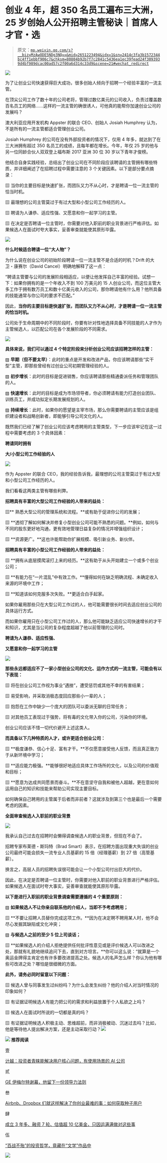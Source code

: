 # 创业 4 年，超 350 名员工遍布三大洲，25 岁创始人公开招聘主管秘诀｜首席人才官・选

> 原文：[`mp.weixin.qq.com/s?__biz=MzAwODE5NDg3NQ==&mid=2651223494&idx=1&sn=2414c3fa3b1572344bc4ff1ebbf906c7&chksm=80804b92b7f7c2841c5436ea1ec39fead24f3093939d4bf989dcac00ad57c2f00a6d314c33d9&scene=21#wechat_redirect`](http://mp.weixin.qq.com/s?__biz=MzAwODE5NDg3NQ==&mid=2651223494&idx=1&sn=2414c3fa3b1572344bc4ff1ebbf906c7&chksm=80804b92b7f7c2841c5436ea1ec39fead24f3093939d4bf989dcac00ad57c2f00a6d314c33d9&scene=21#wechat_redirect)

![](img/1b436e10b9b6bee1c191fd58e13f69d7.png)

为了让创业公司快速获得巨大成功，很多创始人倾向于招聘一个经验丰富的一流主管。

在顶尖公司工作了数十年的公司老将，管理过数亿美元的公司收入，负责过覆盖数百名员工的网络……这样的一流主管的确很诱人，可他真的能帮你加速创业公司的发展吗？

澳大利亚应用开发机构 Appster 的联合 CEO、创始人 Josiah Humphrey 认为，不是所有的一流主管都适合管理创业公司。

Josiah Humphrey 的公司在没有外部投资者的情况下，仅用 4 年多，就达到了在三大洲拥有超过 350 名员工的成绩，且每年都在增长。今年，年仅 25 岁的他与另一位同龄合伙人双双登上福布斯 2017 亚洲 30 位 30 岁以下青年才俊榜。

他结合自身实践经验，总结出了创业公司在不同阶段应该聘请的主管拥有哪些特质，并详细阐述了在招聘过程中需要注意的 3 个关键因素。以下是部分要点摘录：

▨ 当你的主要目标是快速扩张，而团队又力不从心时，才是聘请一位一流主管的恰当时机。

▨ 最理想的公司主管莫过于有过大型和小型公司工作经历的人。

▨ 聘请为人谦恭、适应性强、又愿意和你一起学习的主管。

▨ 在决定是否聘请一位主管时，你需要对他入职前的职业背景进行严格评估。如果候选人在面试时夸大事实，妥善审查就能使其原形毕露。

![](img/a666ca194c5f5ddd33794c71de01af5c.png)

**什么时候适合聘请一位“大人物”？**

为什么说在创业公司的初始阶段聘请一位一流主管不是合适的时机？Drift 的大卫・康赛尔（David Cancel）明确地解释了这一点：

“聘请主管要与公司的发展阶段相适应，以便让他发挥自己丰富的经验。试想一下：如果你拥有的是一个年收入不到 100 万美元的 15 人创业公司，而这位主管大多工作于拥有数万员工和数十亿美元收入的公司，那你聘请他有什么用？他所具备的技能通常与你公司的要求不匹配。”

因此，**当你的主要目标是快速扩张，而团队又力不从心时，才是聘请一位一流主管的恰当时机。**

公司处于生命周期中的不同阶段时，你要有针对性地选择具备不同技能的人才作为主管候选人，以匹配公司在各个发展阶段的不同需求。

![](img/0f6993bbceadeabb4736757e21f21abc.png)

**具体来说，我们可以通过 4 个特定阶段来分析创业公司应该招聘怎样的主管：**

▨ **早期（但不要太早）**：此时的重点是开发和改进产品，你应该聘请那些“实干型”主管，即那些曾经有过创业公司初期管理经验的人。

▨ **初步增长**：此时的目标是促进销售，你应该聘请那些精通委派任务和管理团队的人。

▨ **快速增长**：此时的目标是成为市场领导者，你必须聘请有能力打造创业团队、训练员工，并成功拟定长期发展规划的人。

▨ **持续增长**：此时，如果你的愿望是主宰市场，那么你需要聘请的主管应该是组织建设者和战略创新者，即能够引导公司文化的人。

既然我们已经了解了创业公司应该考虑聘用的主管类型，下一步应该牢记在这一过程中需要考虑的 3 个具体因素：

**聘请同时拥有**

**大/小型公司工作经验的人**

![](img/0d594129572b6e6c70f36c7c1a0a5112.png)

作为 Appster 的联合 CEO，我的经验告诉我，最理想的公司主管莫过于有过大型和小型公司工作经历的人。

我们看看这两类主管有哪些利弊。

**招聘具有丰富的大型公司工作经验的人带来的益处：**

▨** 熟悉大型公司的管理系统和流程。**或有助于促进你公司的发展；

▨ **透彻了解如何解决并修复小型创业公司可能不熟悉的问题。**例如，如何与不同的股东更好地沟通，更有效地管理日益复杂的情况并增强组织设计；

▨ **资源更广。**这也许能帮助你扩展规模、吸引新业务、新伙伴。

**招聘具有丰富的小型公司工作经验的人带来的益处：**

▨ **拥有从底层摸爬滚打上来的经历。**这有助于从头开始建立一个或多个创业公司；

▨ **有能力在“一片混乱”中有效工作。**懂得如何在缺乏明确流程、未确定收入来源的环境中工作；

▨ **知道该如何克服多次失败。**更适合白手起家。

如果你雇用那些只在大型公司工作过的人，他可能需要很长时间去适应创业公司的具体运行方式。

而如果你雇用只在小型公司工作过的人，那么他可能缺乏适应公司快速增长的才干和知识，尤其是当公司的复杂程度超越了他以前管理的公司时。

**聘请为人谦恭、适应性强、**

**又愿意和你一起学习的主管**

![](img/f5a8173368691ff65cca0c7e544718a5.png)

**那些永远都适应不了一家小型创业公司的文化、运作方式的一流主管，可能会有以下表现：**

▨ 将在创业公司工作视为事业“遇挫”，遭受惩罚或其他不幸的有害结果；

▨ 易受影响，并采取消极态度回应那些小一辈的人；

▨ 抱怨在工作中缺少一个庞大的团队可以委派无聊的日常任务；

▨ 对其他员工表现过于强势，将有毒的文化带入你的公司，污染你的环境。

创业公司应该不惜一切代价避开上述这类人。

**而具备以下几种特质的人才，或许更适合创业公司：**

▨ **极度谦恭、信心十足、富有才干。**不仅愿意接受他人反馈，而且真正致力于从新环境中学习；

▨ **适应能力极强。**能够很好地适应具体工作场所的文化，以及公司的价值观和目标；

▨ **愿意为达成共同愿景而奋斗。**不在意坚守自我和被他人超越，更在意如何运用自己的知识和技能来帮助公司实现主要目标。

如何确保自己聘用的主管属于后者而非前者？这就涉及到第三个也是最后一个需要考虑的因素。

**全面审查候选人入职前的职业背景**

![](img/45cb31ba7dceda778e1379d1a20e912b.png)

我承认自己过去在招聘时会懒得调查候选人的职业背景，但现在不会了。

招聘专家布莱德・斯玛特（Brad Smart）表示，在招聘方面出现重大失误的创业公司最终可能会损失一流专业人员基薪的 15 倍（经理基薪）到 27 倍（高管基薪）。

换言之，高层人员的招聘失误很可能会让一个小型公司付出巨大的代价。

因此，在决定是否聘请一位主管时，你需要对他入职前的职业背景进行严格评估。如果候选人在面试时夸大事实，妥善审查就能使其原形毕露。

**以下是进行入职前的职业背景调查需要遵循的 4 个重要原则：**

▨ **如果候选人不让你亲自联系他的介绍人，当即不予考虑聘用；**

▨ **不要让招聘人员替你完成这项工作。**因为在决定聘不聘用某人时，他不会尽心发掘其缺陷或文化冲突；

▨ **与候选人之前的至少 5 位上司谈话；**

▨ **如果候选人的介绍人拒绝提供任何批评性意见或是评价候选人可以改进之处，那就有礼貌地继续追问下去，直到对方坦言。**你可以这么说：“就算是一个奥运金牌得主肯定也有许多要改进提高之处。候选人的名声怎么样？你认为他有哪些可改进之处？哪怕是很细微的方面。

**此外，请务必同时留意以下问题：**

▨ 候选人曾与同事发生过纠纷吗？为什么会发生纠纷？他的介绍人对当时情况的印象如何？

▨ 有证据证明候选人有能力把公司的需求和利益放置于个人私欲之上吗？

▨ 候选人在面试时所说的一切都是真的吗？

▨ 有证据证明候选人积极主动、思维超前，而非消极被动、沉迷过去吗？比如，他是等待他人提出解决方案，还是主动采取行动？**![](img/28f61dcf26ae7905461afd8c84de9c20.png)**

**![](img/075cea3a2b0378a031a4ca7fcd554902.png) 推荐阅读**

壹

[计越：投资者青睐能解决用户核心问题，有使用场景的 AI 公司](http://mp.weixin.qq.com/s?__biz=MzAwODE5NDg3NQ==&mid=2651223489&idx=1&sn=b5c6bed48bf7e7879b658e9f5852c802&chksm=80804b95b7f7c283962e16f6fe1be7b43283027fb9f6153c3a095584099aed1b0aba8b7d2f48&scene=21#wechat_redirect)

贰

[GE 伊梅尔特谢幕，他留下一份领导力法则](http://mp.weixin.qq.com/s?__biz=MzAwODE5NDg3NQ==&mid=2651223476&idx=1&sn=c721dc89a59dffd24cd390bcabd1a482&chksm=80804be0b7f7c2f6a0b6fc6446266d77ac2dc67d9a5725be5b0fe5f4e0c06784a12b65318f87&scene=21#wechat_redirect)

叁

[Airbnb、Dropbox 们就这样解决了你创业最难的事：如何获取种子用户](http://mp.weixin.qq.com/s?__biz=MzAwODE5NDg3NQ==&mid=2651223480&idx=1&sn=7122cba38687c7cc66bd37f181fbf2f3&chksm=80804becb7f7c2fad962183801d3e775aab6dbe616b8966de929ec520216031ac3e51b9d9956&scene=21#wechat_redirect)

肆

[成立 3 年多、融资 7 轮、估值超 10 亿美金，只因运满满做对这些事](http://mp.weixin.qq.com/s?__biz=MzAwODE5NDg3NQ==&mid=2651223483&idx=1&sn=cf1930b530310b39d178cd7f5d79c4af&chksm=80804befb7f7c2f90073190b61307252049d34edbb93dd9356a4ea5fb641f196b8073a7c1ed4&scene=21#wechat_redirect)

伍

[“百战不殆”的投资哲学，竟藏在“文学”作品中](http://mp.weixin.qq.com/s?__biz=MzAwODE5NDg3NQ==&mid=2651223486&idx=1&sn=67c6d237911c89f92040499342469090&chksm=80804beab7f7c2fcc4080bccdae682fd0cb825351dab6f21b2ac38b0b6e40343163e1c5b1995&scene=21#wechat_redirect)

![](img/543da89e7b85149d6227b5e75c766aba.png)